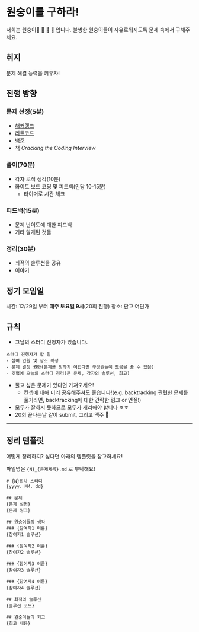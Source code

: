 # 원숭이를 구하라!
저희는 원숭이:monkey: :monkey:  :monkey: :monkey: 입니다. 불쌍한 원숭이들이 자유로워지도록 문제 속에서 구해주세요.

## 취지
문제 해결 능력을 키우자!


## 진행 방향

### 문제 선정(5분)
- [해커랭크](https://hackerrank.com)
- [리트코드](http://leetcode.com)
- [백준](https://www.acmicpc.net/problemset)
- 책 _Cracking the Coding Interview_

### 풀이(70분)
- 각자 로직 생각(10분)
- 화이트 보드 코딩 및 피드백(인당 10-15분)
  - 타이머로 시간 체크

### 피드백(15분)
- 문제 난이도에 대한 피드백
- 기타 알게된 것들

### 정리(30분)
- 최적의 솔루션을 공유
- 이야기


## 정기 모임일
시간: 12/29일 부터 **매주 토요일 9시**(20회 진행)
장소: 판교 어딘가

## 규칙
- 그날의 스터디 진행자가 있습니다.
```
스터디 진행자가 할 일
- 참여 인원 및 장소 확정
- 문제 결정 권한(문제를 정하기 어렵다면 구성원들이 도움을 줄 수 있음)
- 깃헙에 오늘의 스터디 정리(푼 문제, 각자의 솔루션, 회고)
```
- 풀고 싶은 문제가 있다면 가져오세요!
  - 컨셉에 대해 미리 공유해주셔도 좋습니다!(e.g. backtracking 관련한 문제를 풀거라면, backtracking에 대한 간략한 링크 or 언질!)
- 모두가 잘하지 못하므로 모두가 캐리해야 합니다 ㅎㅎ
- 20회 끝나는날 같이 submit, 그리고 맥주 :beer:

---
## 정리 템플릿
어떻게 정리하지? 싶다면 아래의 템플릿을 참고하세요!

파일명은 `{N}_{문제제목}.md` 로 부탁해요!

```
# {N}회차 스터디
{yyyy. MM. dd}

## 문제
{문제 설명}
{문제 링크}

## 원숭이들의 생각
### {참여자1 이름}
{참여자1 솔루션}

### {참여자2 이름}
{참여자2 솔루션}

### {참여자3 이름}
{참여자3 솔루션}

### {참여자4 이름}
{참여자4 솔루션}

## 최적의 솔루션
{솔루션 코드}

## 원숭이들의 회고
{회고 내용}
```
